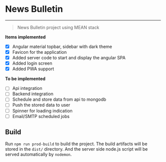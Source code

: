 # News Bulletin
---

> News Bulletin project using MEAN stack

__Items implemented__

- [X] Angular material topbar, sidebar with dark theme
- [X] Favicon for the application
- [X] Added server code to start and display the angular SPA
- [X] Added login screen
- [X] Added PWA support

__To be implemented__

- [ ] Api integration
- [ ] Backend integration
- [ ] Schedule and store data from api to mongodb
- [ ] Push the stored data to user
- [ ] Spinner for loading indication
- [ ] Email/SMTP scheduled jobs

## Build

Run `npm run prod-build` to build the project. The build artifacts will be stored in the `dist/` directory. And the server side node.js script will be served automatically by `nodemon`.
